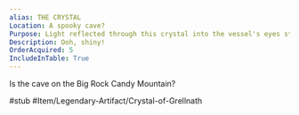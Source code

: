 ```yaml
---
alias: THE CRYSTAL
Location: A spooky cave?
Purpose: Light reflected through this crystal into the vessel's eyes starts the SOUL fusion reaction in the vessel's body
Description: Ooh, shiny!
OrderAcquired: 5
IncludeInTable: True
---
```


Is the cave on the Big Rock Candy Mountain?

#stub #Item/Legendary-Artifact/Crystal-of-Grellnath  